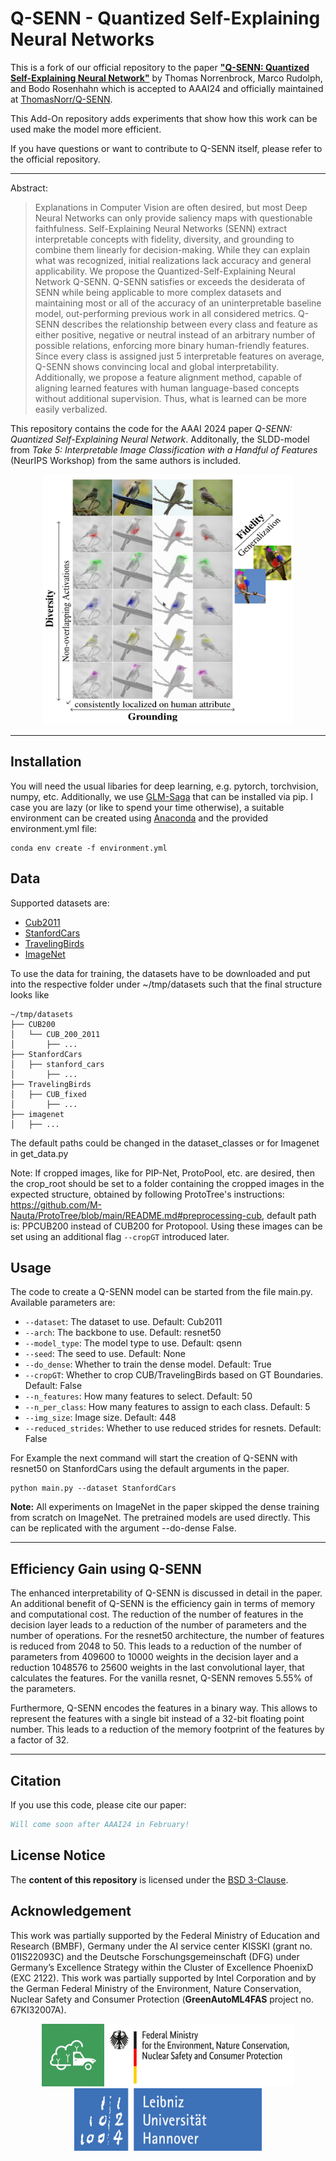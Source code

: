 # Q-SENN - Quantized Self-Explaining Neural Networks

This is a fork of our official repository to the paper 
[**"Q-SENN: Quantized Self-Explaining Neural Network"**](https://arxiv.org/abs/2312.13839) 
by Thomas
Norrenbrock, 
Marco Rudolph,
and Bodo Rosenhahn
which is accepted to AAAI24 and officially maintained
at [ThomasNorr/Q-SENN](https://github.com/ThomasNorr/Q-SENN).

This Add-On repository adds experiments that show how this work can be used make
the model more efficient.

If you have questions or want to contribute to Q-SENN itself, please 
refer to the official repository. 



---
Abstract:
>Explanations in Computer Vision are often desired, but most Deep Neural Networks can only provide saliency maps with questionable faithfulness. Self-Explaining Neural Networks (SENN) extract interpretable concepts with fidelity, diversity, and grounding to combine them linearly for decision-making. While they can explain what was recognized, initial realizations lack accuracy and general applicability. We propose the Quantized-Self-Explaining Neural Network Q-SENN. Q-SENN satisfies or exceeds the desiderata of SENN while being applicable to more complex datasets and maintaining most or all of the accuracy of an uninterpretable baseline model, out-performing previous work in all considered metrics. Q-SENN describes the relationship between every class and feature as either positive, negative or neutral instead of an arbitrary number of possible relations, enforcing more binary human-friendly features. Since every class is assigned just 5 interpretable features on average, Q-SENN shows convincing local and global interpretability. Additionally, we propose a feature alignment method, capable of aligning learned features with human language-based concepts without additional supervision. Thus, what is learned can be more easily verbalized.


This repository contains the code for the AAAI 2024 paper 
*Q-SENN: Quantized Self-Explaining Neural Network*.
Additonally, the SLDD-model from *Take 5: 
Interpretable Image Classification with a Handful of Features* (NeurIPS 
Workshop) from the same authors is included.


<p align="center">
    <img width="400" height="400" src="fig/birds.png"> 
</p>

---

## Installation
You will need the usual libaries for deep learning, e.g. pytorch, 
torchvision, numpy, etc. Additionally, we use 
[GLM-Saga](https://github.com/MadryLab/glm_saga) that can be installed via pip.
I case you are lazy (or like to spend your time otherwise), a suitable 
environment can be created using [Anaconda](https://www.anaconda.com/) and the 
provided environment.yml file:
```shell
conda env create -f environment.yml 
```

## Data
Supported datasets are:
- [Cub2011](https://www.vision.caltech.edu/datasets/cub_200_2011/)
- [StanfordCars](https://ai.stanford.edu/~jkrause/cars/car_dataset.html)
- [TravelingBirds](https://worksheets.codalab.org/bundles/0x518829de2aa440c79cd9d75ef6669f27)
- [ImageNet](https://www.image-net.org/)

To use the data for training, the datasets have to be downloaded and put into the 
respective folder under ~/tmp/datasets such that the final structure looks like

```shell
~/tmp/datasets
├── CUB200
│   └── CUB_200_2011
│       ├── ...
├── StanfordCars
│   ├── stanford_cars
│       ├── ...
├── TravelingBirds
│   ├── CUB_fixed
│       ├── ...
├── imagenet
│   ├── ...
```

The default paths could be changed in the dataset_classes or for Imagenet in 
get_data.py

Note: 
If cropped images, like for PIP-Net, ProtoPool, etc. are desired, then the 
crop_root should be set to a folder containing the cropped images in the 
expected structure, obtained by following ProtoTree's instructions: 
https://github.com/M-Nauta/ProtoTree/blob/main/README.md#preprocessing-cub, 
default path is: PPCUB200  instead of CUB200 for Protopool. Using these images 
can be set using an additional flag `--cropGT` introduced later.



## Usage
The code to create a Q-SENN model can be started from the file main.py.
Available parameters are:
- `--dataset`: The dataset to use. Default: Cub2011
- `--arch`: The backbone to use. Default: resnet50
- `--model_type`: The model type to use. Default: qsenn
- `--seed`: The seed to use. Default: None
- `--do_dense`: Whether to train the dense model. Default: True
- `--cropGT`: Whether to crop CUB/TravelingBirds based on GT Boundaries. Default: False
- `--n_features`: How many features to select. Default: 50
- `--n_per_class`: How many features to assign to each class. Default: 5
- `--img_size`: Image size. Default: 448
- `--reduced_strides`: Whether to use reduced strides for resnets. Default: False


For Example the next command will start the creation of Q-SENN with resnet50 on 
StanfordCars using the default arguments in the paper.
```shell
python main.py --dataset StanfordCars
```

**Note:**
All experiments on ImageNet in the paper skipped the dense training from 
scratch on ImageNet. The pretrained models are used directly.
This can be replicated with the argument --do-dense False.

--- 
## Efficiency Gain using Q-SENN
The enhanced interpretability of Q-SENN is discussed in detail in the paper. 
An additional benefit of Q-SENN is the efficiency gain in terms of memory and
computational cost. The reduction of the number of features in the decision 
layer leads to a reduction of the number of parameters and the number of
operations. For the resnet50 architecture, the number of features is reduced
from 2048 to 50. This leads to a reduction of the number of parameters from
409600 to 10000 weights in the decision layer and a reduction 1048576 to 
25600 weights in the last convolutional layer, that calculates the features.
For the vanilla resnet, Q-SENN removes 5.55% of the parameters. 

Furthermore, Q-SENN encodes the features in a binary way. This allows to
represent the features with a single bit instead of a 32-bit floating point
number. This leads to a reduction of the memory footprint of the features
by a factor of 32.

---

## Citation
If you use this code, please cite our paper:

```bibtex
Will come soon after AAAI24 in February!
```
## License Notice

The **content of this repository** is licensed under the [BSD 3-Clause](https://opensource.org/license/bsd-3-clause).   

## Acknowledgement
This work was partially supported by the Federal Ministry of Education and 
Research 
(BMBF), Germany under the AI service center KISSKI (grant no. 01IS22093C) 
and the Deutsche Forschungsgemeinschaft (DFG) under Germany’s Excellence 
Strategy within the Cluster of Excellence PhoenixD (EXC 2122). This work was 
partially supported by Intel Corporation and by the German Federal Ministry of the Environment, Nature Conservation, Nuclear Safety and Consumer Protection (**GreenAutoML4FAS** project no. 67KI32007A). 

<p align="center">
    <img width="100" height="100" src="fig/AutoML4FAS_Logo.jpeg"> 
    <img width="300" height="100" src="fig/Bund.png">
    <img width="300" height="100" src="fig/LUH.png"> 
</p>